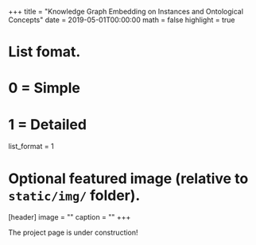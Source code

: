 +++
title = "Knowledge Graph Embedding on Instances and Ontological Concepts"
date = 2019-05-01T00:00:00
math = false
highlight = true

# List fomat.
#   0 = Simple
#   1 = Detailed
list_format = 1

# Optional featured image (relative to `static/img/` folder).
[header]
image = ""
caption = ""
+++

The project page is under construction!

<meta charset="utf-8">
<style>

.link {
  fill: none;
  stroke: #666;
  stroke-width: 1.5px;
}

#licensing {
  fill: green;
}

.link.licensing {
  stroke: green;
}

.link.resolved {
  stroke-dasharray: 0,2 1;
}

circle {
  fill: #ccc;
  stroke: #333;
  stroke-width: 1.5px;
}

text {
  font: 10px sans-serif;
  pointer-events: none;
  text-shadow: 0 1px 0 #fff, 1px 0 0 #fff, 0 -1px 0 #fff, -1px 0 0 #fff;
}

</style>
<body>
<script src="//d3js.org/d3.v3.min.js"></script>
<script>

// http://blog.thomsonreuters.com/index.php/mobile-patent-suits-graphic-of-the-day/
var links = [
  {source: "Microsoft", target: "Amazon", type: "licensing"},
  {source: "Microsoft", target: "HTC", type: "licensing"},
  {source: "Samsung", target: "Apple", type: "suit"},
  {source: "Motorola", target: "Apple", type: "suit"},
  {source: "Nokia", target: "Apple", type: "resolved"},
  {source: "HTC", target: "Apple", type: "suit"},
  {source: "Kodak", target: "Apple", type: "suit"},
  {source: "Microsoft", target: "Barnes & Noble", type: "suit"},
  {source: "Microsoft", target: "Foxconn", type: "suit"},
  {source: "Oracle", target: "Google", type: "suit"},
  {source: "Apple", target: "HTC", type: "suit"},
  {source: "Microsoft", target: "Inventec", type: "suit"},
  {source: "Samsung", target: "Kodak", type: "resolved"},
  {source: "LG", target: "Kodak", type: "resolved"},
  {source: "RIM", target: "Kodak", type: "suit"},
  {source: "Sony", target: "LG", type: "suit"},
  {source: "Kodak", target: "LG", type: "resolved"},
  {source: "Apple", target: "Nokia", type: "resolved"},
  {source: "Qualcomm", target: "Nokia", type: "resolved"},
  {source: "Apple", target: "Motorola", type: "suit"},
  {source: "Microsoft", target: "Motorola", type: "suit"},
  {source: "Motorola", target: "Microsoft", type: "suit"},
  {source: "Huawei", target: "ZTE", type: "suit"},
  {source: "Ericsson", target: "ZTE", type: "suit"},
  {source: "Kodak", target: "Samsung", type: "resolved"},
  {source: "Apple", target: "Samsung", type: "suit"},
  {source: "Kodak", target: "RIM", type: "suit"},
  {source: "Nokia", target: "Qualcomm", type: "suit"}
];

var nodes = {};

// Compute the distinct nodes from the links.
links.forEach(function(link) {
  link.source = nodes[link.source] || (nodes[link.source] = {name: link.source});
  link.target = nodes[link.target] || (nodes[link.target] = {name: link.target});
});

var width = 960,
    height = 500;

var force = d3.layout.force()
    .nodes(d3.values(nodes))
    .links(links)
    .size([width, height])
    .linkDistance(60)
    .charge(-300)
    .on("tick", tick)
    .start();

var svg = d3.select("body").append("svg")
    .attr("width", width)
    .attr("height", height);

// Per-type markers, as they don't inherit styles.
svg.append("defs").selectAll("marker")
    .data(["suit", "licensing", "resolved"])
  .enter().append("marker")
    .attr("id", function(d) { return d; })
    .attr("viewBox", "0 -5 10 10")
    .attr("refX", 15)
    .attr("refY", -1.5)
    .attr("markerWidth", 6)
    .attr("markerHeight", 6)
    .attr("orient", "auto")
  .append("path")
    .attr("d", "M0,-5L10,0L0,5");

var path = svg.append("g").selectAll("path")
    .data(force.links())
  .enter().append("path")
    .attr("class", function(d) { return "link " + d.type; })
    .attr("marker-end", function(d) { return "url(#" + d.type + ")"; });

var circle = svg.append("g").selectAll("circle")
    .data(force.nodes())
  .enter().append("circle")
    .attr("r", 6)
    .call(force.drag);

var text = svg.append("g").selectAll("text")
    .data(force.nodes())
  .enter().append("text")
    .attr("x", 8)
    .attr("y", ".31em")
    .text(function(d) { return d.name; });

// Use elliptical arc path segments to doubly-encode directionality.
function tick() {
  path.attr("d", linkArc);
  circle.attr("transform", transform);
  text.attr("transform", transform);
}

function linkArc(d) {
  var dx = d.target.x - d.source.x,
      dy = d.target.y - d.source.y,
      dr = Math.sqrt(dx * dx + dy * dy);
  return "M" + d.source.x + "," + d.source.y + "A" + dr + "," + dr + " 0 0,1 " + d.target.x + "," + d.target.y;
}

function transform(d) {
  return "translate(" + d.x + "," + d.y + ")";
}

</script>